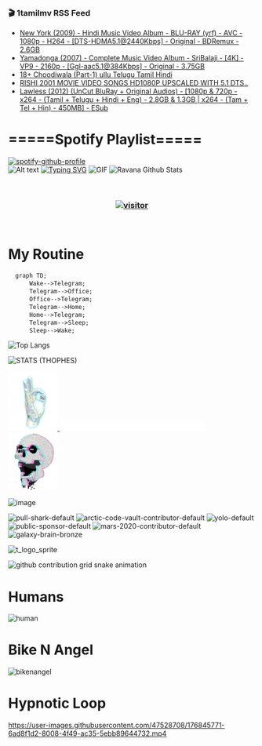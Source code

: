 ### 🎬 1tamilmv RSS Feed

<!-- BLOG-POST-LIST:START -->
- [New York &lpar;2009&rpar; - Hindi Music Video Album - BLU-RAY &lpar;yrf&rpar; - AVC - 1080p - H264 - [DTS-HDMA5.1@2440Kbps] - Original - BDRemux - 2.6GB](https://www.1tamilmv.space/index.php?/forums/topic/164996-new-york-2009-hindi-music-video-album-blu-ray-yrf-avc-1080p-h264-dts-hdma512440kbps-original-bdremux-26gb/&do=findComment&comment=329787)
- [Yamadonga &lpar;2007&rpar; - Complete Music Video Album - SriBalaji - [4K] - VP9 - 2160p - [Ggl-aac5.1@384Kbps] - Original - 3.75GB](https://www.1tamilmv.space/index.php?/forums/topic/164961-yamadonga-2007-complete-music-video-album-sribalaji-4k-vp9-2160p-ggl-aac51384kbps-original-375gb/&do=findComment&comment=329786)
- [18+ Choodiwala &lpar;Part-1&rpar; ullu Telugu Tamil Hindi](https://www.1tamilmv.space/index.php?/forums/topic/164995-18-choodiwala-part-1-ullu-telugu-tamil-hindi/&do=findComment&comment=329785)
- [RISHI 2001 MOVIE VIDEO SONGS HD1080P UPSCALED WITH 5.1 DTS..](https://www.1tamilmv.space/index.php?/forums/topic/164994-rishi-2001-movie-video-songs-hd1080p-upscaled-with-51-dts/&do=findComment&comment=329784)
- [Lawless &lpar;2012&rpar; &lpar;UnCut BluRay + Original Audios&rpar; - [1080p &amp; 720p - x264 - &lpar;Tamil + Telugu + Hindi + Eng&rpar; - 2.8GB &amp; 1.3GB | x264 - &lpar;Tam + Tel + Hin&rpar; - 450MB] - ESub](https://www.1tamilmv.space/index.php?/forums/topic/164667-lawless-2012-uncut-bluray-original-audios-1080p-720p-x264-tamil-telugu-hindi-eng-28gb-13gb-x264-tam-tel-hin-450mb-esub/&do=findComment&comment=329783)
<!-- BLOG-POST-LIST:END -->

# =====Spotify Playlist=====
[![spotify-github-profile](https://spotify-github-profile.vercel.app/api/view?uid=31rfzgmuvvewegdlxvlev4ynz4vu&cover_image=true&theme=default&bar_color=53b14f&bar_color_cover=true)](https://ravana69.github.io/rss)
</br>
![Alt text](https://spotify-recently-played-readme.vercel.app/api?user=31rfzgmuvvewegdlxvlev4ynz4vu)
[![Typing SVG](https://readme-typing-svg.herokuapp.com?color=%2336BCF7&center=true&vCenter=true&multiline=true&height=81&lines=I+AM+RAVANA;CONTACT+ME+ON+TELEGRAM%3A+%40R4V4N4)](https://git.io/typing-svg)
<img align="centre" height="400px" width="490px" alt="GIF" src="https://github.com/ravana69/ravana69/blob/master/rvm.gif" />
![Ravana Github Stats](https://github-readme-stats.vercel.app/api?username=ravana69&&show_icons=true&theme=radical)

<br />
<h3 align="center"> <a href="https://t.me/r4v4n4"><img src="https://profile-counter.glitch.me/ravana69/count.svg" alt="visitor" width="600"></a> </h3>
</br>

<H1>My Routine</H1>

```mermaid
  graph TD;
      Wake-->Telegram;
      Telegram-->Office;
      Office-->Telegram;
      Telegram-->Home;
      Home-->Telegram;
      Telegram-->Sleep;
      Sleep-->Wake;
```
![Top Langs](https://github-readme-stats.vercel.app/api/top-langs/?username=ravana69&&show_icons=true&theme=radical)

![STATS (THOPHES)](https://github-profile-trophy.vercel.app/?username=ravana69&theme=gruvbox&margin-w=10&margin-h=15&column=8)
<br />
<p align="left">
    <a href="#">
        <img width="20%" src="./assets/images/hand.gif" alt="" />
    </a>
    <a href="#">
        <img width="59%" src="./assets/images/spacer.png" alt="" >
    </a>
    <a href="#">
        <img width="20%" src="./assets/images/skull.gif" alt="" />
    </a>
</p>


![image](https://user-images.githubusercontent.com/47528708/175298537-0623dc00-7b1a-4ec1-b5b1-71768763a234.png)

<img width="148" alt="pull-shark-default" src="https://user-images.githubusercontent.com/47528708/176419715-70981865-4dc6-489a-8a1a-06842db67b15.gif"> <img width="148" alt="arctic-code-vault-contributor-default" src="https://user-images.githubusercontent.com/47528708/175267501-e1fbbb8f-c2b2-4882-b865-2ac4debef26c.png"> <img width="148" alt="yolo-default" src="https://user-images.githubusercontent.com/47528708/175267654-281a1880-1129-4b7b-bf2f-de5dd2bc5afa.png"> <img width="148" alt="public-sponsor-default" src="https://user-images.githubusercontent.com/47528708/175268448-2e78cc75-fb25-4d76-bd22-7df520446b45.png"> <img width="148" alt="mars-2020-contributor-default" src="https://user-images.githubusercontent.com/47528708/175268475-de6d987a-3be9-4353-86a5-23b422559355.png"> <img width="148" alt="galaxy-brain-bronze" src="https://user-images.githubusercontent.com/47528708/176419717-e2fdca8b-0fdc-47dd-9511-a7ff52178a33.gif">

![t_logo_sprite](https://user-images.githubusercontent.com/47528708/175293007-21ff1792-1fca-4be3-bcae-12fdc3aa414f.svg)

![github contribution grid snake animation](https://raw.githubusercontent.com/ravana69/ravana69/output/github-contribution-grid-snake-dark.svg#gh-dark-mode-only)

# Humans
<img width="170" alt="human" src="https://user-images.githubusercontent.com/47528708/176413829-c142d478-1c96-4c3c-a2a4-2dd35374c335.gif">

# Bike N Angel
<img width="170" alt="bikenangel" src="https://user-images.githubusercontent.com/47528708/176616968-3a44f91e-8016-477c-9bb5-c4689a1adbee.gif">

# Hypnotic Loop

https://user-images.githubusercontent.com/47528708/176845771-6ad8f1d2-8008-4f49-ac35-5ebb89644732.mp4


